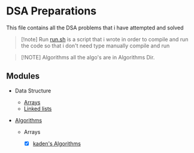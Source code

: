 
# DSA Preparations
This file contains all the DSA problems that i have attempted and solved 

> [!note] Run
> [run.sh](./run.sh) is a script that i wrote in order to compile and run the code so that i don't need type manually compile and run

> [!NOTE] Algorithms
> all the algo\'s are in Algorithms Dir.

## Modules
- Data Structure
  - [Arrays](./Arrays/)
  - [Linked lists](./LinkedList/)



- [Algorithms](./Algorithms/)
  - Arrays
    - [x] [kaden's Algorithms](./Algorithms/Arrays/Kadane.java)






